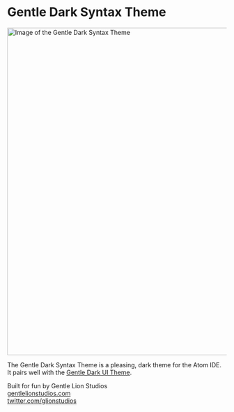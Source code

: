 # Gentle Dark Syntax Theme

<img src="https://github.com/gentlelionstudios/gentle-dark-syntax-atom/raw/master/images/gentle-dark-syntax-theme.png" width="750" alt="Image of the Gentle Dark Syntax Theme">

The Gentle Dark Syntax Theme is a pleasing, dark theme for the Atom IDE.  It pairs well with the [Gentle Dark UI Theme](https://atom.io/themes/gentle-dark-ui).

Built for fun by Gentle Lion Studios<br>
[gentlelionstudios.com](https://www.gentlelionstudios.com)<br>
[twitter.com/glionstudios](https://twitter.com/glionstudios)

